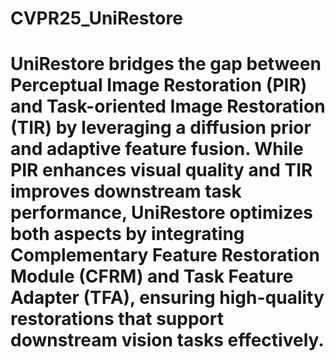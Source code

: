 # CVPR25_UniRestore
# UniRestore bridges the gap between Perceptual Image Restoration (PIR) and Task-oriented Image Restoration (TIR) by leveraging a diffusion prior and adaptive feature fusion. While PIR enhances visual quality and TIR improves downstream task performance, UniRestore optimizes both aspects by integrating Complementary Feature Restoration Module (CFRM) and Task Feature Adapter (TFA), ensuring high-quality restorations that support downstream vision tasks effectively.
